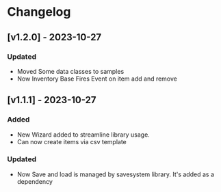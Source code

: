 # Changelog

## [v1.2.0] - 2023-10-27

### Updated

+  Moved Some data classes to samples
+  Now Inventory Base Fires Event on item add and remove




## [v1.1.1] - 2023-10-27

### Added

+  New Wizard added to streamline library usage.
+  Can now create items via csv template

### Updated

+  Now Save and load is managed by savesystem library. It's added as a dependency



